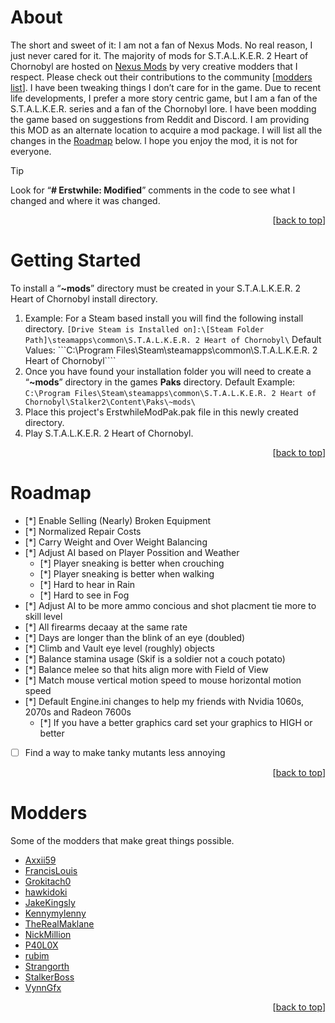 <a id="start"></a>
<!--
*** ReadMe.md for Zorten's S.T.A.L.K.E.R. 2 Heart of Chornobyl MOD
-->

<!-- ABOUT THE PROJECT -->
# About
The short and sweet of it: I am not a fan of Nexus Mods. No real reason, I just never cared for it. The majority of mods for S.T.A.L.K.E.R. 2 Heart of Chornobyl are hosted on [Nexus Mods](https://www.nexusmods.com/stalker2heartofchornobyl/) by very creative modders that I respect. Please check out their contributions to the community [<a href="#modders">modders list</a>]. I have been tweaking things I don’t care for in the game. Due to recent life developments, I prefer a more story centric game, but I am a fan of the S.T.A.L.K.E.R. series and a fan of the Chornobyl lore. I have been modding the game based on suggestions from Reddit and Discord. I am providing this MOD as an alternate location to acquire a mod package. I will list all the changes in the <a href="#roadmap">Roadmap</a> below. I hope you enjoy the mod, it is not for everyone.
> [!TIP]
> Look for “**# Erstwhile: Modified**” comments in the code to see what I changed and where it was changed.

<p align="right">[<a href="#start">back to top</a>]</p>

<!-- GETTING STARTED -->
<a id="getting-started"></a>
# Getting Started

To install a “**~mods**” directory must be created in your S.T.A.L.K.E.R. 2 Heart of Chornobyl install directory. 
1. Example: For a Steam based install you will find the following install directory.
```[Drive Steam is Installed on]:\[Steam Folder Path]\steamapps\common\S.T.A.L.K.E.R. 2 Heart of Chornobyl\```
Default Values:
```C:\Program Files\Steam\steamapps\common\S.T.A.L.K.E.R. 2 Heart of Chornobyl\````
2. Once you have found your installation folder you will need to create a “**~mods**” directory in the games **Paks** directory.
Default Example:
```C:\Program Files\Steam\steamapps\common\S.T.A.L.K.E.R. 2 Heart of Chornobyl\Stalker2\Content\Paks\~mods\```
3. Place this project's ErstwhileModPak.pak file in this newly created directory.
4. Play S.T.A.L.K.E.R. 2 Heart of Chornobyl.

<p align="right">[<a href="#start">back to top</a>]</p>

<!-- ROADMAP -->
<a id="roadmap"></a>
# Roadmap

- [*] Enable Selling (Nearly) Broken Equipment
- [*] Normalized Repair Costs
- [*] Carry Weight and Over Weight Balancing
- [*] Adjust AI based on Player Possition and Weather
    - [*] Player sneaking is better when crouching
    - [*] Player sneaking is better when walking
    - [*] Hard to hear in Rain
    - [*] Hard to see in Fog 
- [*] Adjust AI to be more ammo concious and shot placment tie more to skill level
- [*] All firearms decaay at the same rate
- [*] Days are longer than the blink of an eye (doubled)
- [*] Climb and Vault eye level (roughly) objects
- [*] Balance stamina usage (Skif is a soldier not a couch potato)
- [*] Balance melee so that hits align more with Field of View
- [*] Match mouse vertical motion speed to mouse horizontal motion speed
- [*] Default Engine.ini changes to help my friends with Nvidia 1060s, 2070s and Radeon 7600s
    - [*] If you have a better graphics card set your graphics to HIGH or better
- [ ] Find a way to make tanky mutants less annoying

<p align="right">[<a href="#start">back to top</a>]</p>

<!-- Modders -->
<a id="modders"></a>
# Modders

Some of the modders that make great things possible.

* [Axxii59](https://next.nexusmods.com/profile/Axxii59?gameId=6944)
* [FrancisLouis](https://next.nexusmods.com/profile/FrancisLouis?gameId=6944)
* [Grokitach0](https://next.nexusmods.com/profile/Grokitach0?gameId=6944)
* [hawkidoki](https://next.nexusmods.com/profile/hawkidoki?gameId=6944)
* [JakeKingsly](https://next.nexusmods.com/profile/JakeKingsly?gameId=6944)
* [Kennymylenny](https://next.nexusmods.com/profile/Kennymylenny?gameId=6944)
* [TheRealMaklane](https://next.nexusmods.com/profile/TheRealMaklane?gameId=6944)
* [NickMillion](https://next.nexusmods.com/profile/NickMillion?gameId=6944)
* [P40L0X](https://next.nexusmods.com/profile/P40L0X?gameId=6944)
* [rubim](https://next.nexusmods.com/profile/rubim?gameId=6944)
* [Strangorth](https://next.nexusmods.com/profile/Strangorth?gameId=6944)
* [StalkerBoss](https://next.nexusmods.com/profile/StalkerBoss?gameId=6944)
* [VynnGfx](https://next.nexusmods.com/profile/VynnGfx?gameId=6944)

<p align="right">[<a href="#start">back to top</a>]</p>
